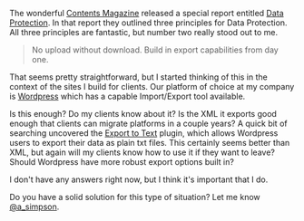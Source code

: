 The wonderful [Contents Magazine](http://contentsmagazine.com/) released a special report entitled [Data Protection](http://contentsmagazine.com/data/). In that report they outlined three principles for Data Protection. All three principles are fantastic, but number two really stood out to me.

> No upload without download. Build in export capabilities from day one.

That seems pretty straightforward, but I started thinking of this in the context of the sites I build for clients. Our platform of choice at my company is [Wordpress](http://www.wordpress.org) which has a capable Import/Export tool available.

Is this enough? Do my clients know about it? Is the XML it exports good enough that clients can migrate platforms in a couple years? A quick bit of searching uncovered the [Export to Text](http://wordpress.org/extend/plugins/export-to-text/) plugin, which allows Wordpress users to export their data as plain txt files. This certainly seems better than XML, but again will my clients know how to use it if they want to leave? Should Wordpress have more robust export options built in?

I don't have any answers right now, but I think it's important that I do.

Do you have a solid solution for this type of situation? Let me know [@a\_simpson](http://www.twitter.com/a_simpson).

